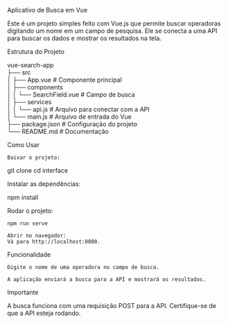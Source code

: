 Aplicativo de Busca em Vue

Este é um projeto simples feito com Vue.js que permite buscar operadoras digitando um nome em um campo de pesquisa. Ele se conecta a uma API para buscar os dados e mostrar os resultados na tela.

Estrutura do Projeto

vue-search-app  
├── src  
│   ├── App.vue                # Componente principal  
│   ├── components  
│   │   └── SearchField.vue    # Campo de busca  
│   ├── services  
│   │   └── api.js             # Arquivo para conectar com a API  
│   └── main.js                # Arquivo de entrada do Vue  
├── package.json               # Configuração do projeto  
└── README.md                  # Documentação  

Como Usar

    Baixar o projeto:

git clone <repository-url>
cd interface

Instalar as dependências:

npm install

Rodar o projeto:

    npm run serve

    Abrir no navegador:
    Vá para http://localhost:8080.

Funcionalidade

    Digite o nome de uma operadora no campo de busca.

    A aplicação enviará a busca para a API e mostrará os resultados.

Importante

A busca funciona com uma requisição POST para a API. Certifique-se de que a API esteja rodando.
